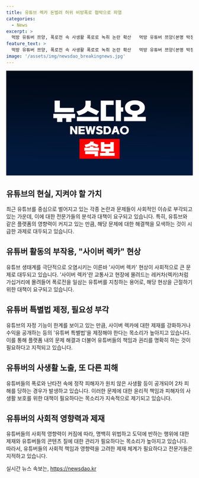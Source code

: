 ```yaml
---
title: 유튜브 렉카 돈벌려 허위 비방폭로 협박으로 파열
categories:
  - News
excerpt: >
  먹방 유튜버 쯔양, 폭로전 속 사생활 폭로로 녹취 논란 확산   먹방 유튜버 쯔양(본명 박정원)의 전 남자친구에게 받은 폭행 녹취가 공개되며 파장이 일고 있다. 전문가들은 사이버 렉카 문제로 유튜브 생태계 오염과 관련해 특별법 제정을 요구하고 있으며, 사생활 폭로로 피해자가 2차 피해를 당하는 상황에 대한 우려도 고조되고 있다. 이에 대한 제재 강화 및 유튜버 특별법의 필요성이 대두되고 있다.
feature_text: >
  먹방 유튜버 쯔양, 폭로전 속 사생활 폭로로 녹취 논란 확산   먹방 유튜버 쯔양(본명 박정원)의 전 남자친구에게 받은 폭행 녹취가 공개되며 파장이 일고 있다. 전문가들은 사이버 렉카 문제로 유튜브 생태계 오염과 관련해 특별법 제정을 요구하고 있으며, 사생활 폭로로 피해자가 2차 피해를 당하는 상황에 대한 우려도 고조되고 있다. 이에 대한 제재 강화 및 유튜버 특별법의 필요성이 대두되고 있다.
image: '/assets/img/newsdao_breakingnews.jpg'
---
```


<p><img src="/assets/img/newsdao_breakingnews.jpg" alt="ranknews 속보" /></p>

<h2 data-ke-size="size26">유튜브의 현실, 지켜야 할 가치</h2>

<p data-ke-size="size16">최근 유튜브를 중심으로 벌어지고 있는 각종 논란과 문제들이 사회적인 이슈로 부각되고 있는 가운데, 이에 대한 전문가들의 분석과 대책이 요구되고 있습니다. 특히, 유튜브와 같은 플랫폼의 영향력이 커지고 있는 만큼, 해당 문제에 대한 해결책을 모색하는 것이 시급한 과제로 대두되고 있습니다.</p>

<h2 data-ke-size="size26">유튜버 활동의 부작용, "사이버 렉카" 현상</h2>

<p data-ke-size="size16">유튜브 생태계를 극단적으로 오염시키는 이른바 '사이버 렉카' 현상이 사회적으로 큰 문제로 대두되고 있습니다. '사이버 렉카'란 교통사고 현장에 몰려드는 레커차(렉카)처럼 가십거리에 몰려들어 폭로전을 일삼는 유튜버를 지칭하는 용어로, 해당 현상을 근절하기 위한 대책이 요구되고 있습니다.</p>

<h2 data-ke-size="size26">유튜버 특별법 제정, 필요성 부각</h2>

<p data-ke-size="size16">유튜브의 자정 기능이 한계를 보이고 있는 만큼, 사이버 렉카에 대한 제재를 강화하거나 수익을 공개하는 등의 '유튜버 특별법'을 제정해야 한다는 목소리가 높아지고 있습니다. 이를 통해 플랫폼 내의 문제 해결과 더불어 유튜버들의 책임과 권리를 명확히 하는 것이 필요하다고 지적되고 있습니다.</p>

<h2 data-ke-size="size26">유튜버의 사생활 노출, 또 다른 피해</h2>

<p data-ke-size="size16">유튜버들의 폭로와 난타전 속에 정작 피해자가 원치 않은 사생활 등이 공개되어 2차 피해를 당하는 경우가 발생하고 있습니다. 이러한 문제에 대한 윤리적 책임과 피해자의 사생활 보호를 위한 대책이 필요하다는 목소리가 지속적으로 제기되고 있습니다.</p>

<h2 data-ke-size="size26">유튜버의 사회적 영향력과 제재</h2>

<p data-ke-size="size16">유튜버들의 사회적 영향력이 커짐에 따라, 명백히 위법하고 도덕에 반하는 행위에 대한 제재와 유튜버들의 콘텐츠 질에 대한 관리가 필요하다는 목소리가 높아지고 있습니다. 따라서, 유튜버들의 사회적 책임과 영향력을 고려한 제재 체계가 필요하다고 전문가들은 지적하고 있습니다.</p>
실시간 뉴스 속보는, <a href="https://newsdao.kr" rel="dofollow">https://newsdao.kr</a>



